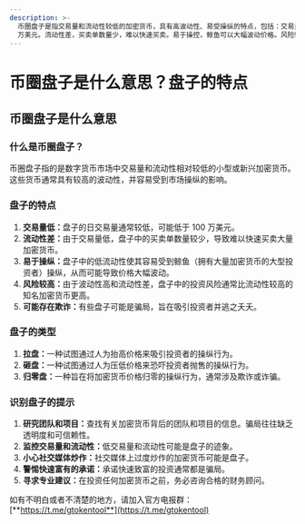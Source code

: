 ```yaml
---
description: >-
  币圈盘子是指交易量和流动性较低的加密货币，具有高波动性、易受操纵的特点，包括：交易量低，日交易量通常低于 100
  万美元。流动性差，买卖单数量少，难以快速买卖。易于操控，鲸鱼可以大幅波动价格。风险较高，波动性和流动性差导致投资风险高。可能存在欺诈，有些盘子可能是骗局。
---
```


# 币圈盘子是什么意思？盘子的特点

## 币圈盘子是什么意思

### 什么是币圈盘子？

币圈盘子指的是数字货币市场中交易量和流动性相对较低的小型或新兴加密货币。这些货币通常具有较高的波动性，并容易受到市场操纵的影响。

### 盘子的特点

1. **交易量低：**&#x76D8;子的日交易量通常较低，可能低于 100 万美元。
2. **流动性差：**&#x7531;于交易量低，盘子中的买卖单数量较少，导致难以快速买卖大量加密货币。
3. **易于操纵：**&#x76D8;子中的低流动性使其容易受到鲸鱼（拥有大量加密货币的大型投资者）操纵，从而可能导致价格大幅波动。
4. **风险较高：**&#x7531;于波动性高和流动性差，盘子中的投资风险通常比流动性较高的知名加密货币更高。
5. **可能存在欺诈：**&#x6709;些盘子可能是骗局，旨在吸引投资者并逃之夭夭。

### 盘子的类型

1. **拉盘：**&#x4E00;种试图通过人为抬高价格来吸引投资者的操纵行为。
2. **砸盘：**&#x4E00;种试图通过人为压低价格来恐吓投资者抛售的操纵行为。
3. **归零盘：**&#x4E00;种旨在将加密货币价格归零的操纵行为，通常涉及欺诈或诈骗。

### 识别盘子的提示

1. **研究团队和项目：**&#x67E5;找有关加密货币背后的团队和项目的信息。骗局往往缺乏透明度和可信赖性。
2. **监控交易量和流动性：**&#x4F4E;交易量和流动性可能是盘子的迹象。
3. **小心社交媒体炒作：**&#x793E;交媒体上过度炒作的加密货币可能是盘子。
4. **警惕快速富有的承诺：**&#x627F;诺快速致富的投资通常都是骗局。
5. **寻求专业建议：**&#x5728;投资任何加密货币之前，务必咨询合格的财务顾问。

如有不明白或者不清楚的地方，请加入官方电报群：[**https://t.me/gtokentool**](https://t.me/gtokentool)
